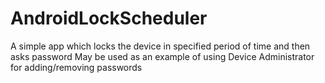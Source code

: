 # AndroidLockScheduler
A simple app which locks the device in specified period of time and then asks password
May be used as an example of using Device Administrator for adding/removing passwords
